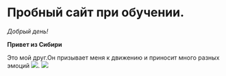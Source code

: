 
# Пробный сайт при обучении.
*Добрый день!*

__Привет из Сибири__

Это мой друг.Он призывает меня к движению и приносит много разных эмоций ![](https://github.com/krasased/0456/blob/main/IMG-20220611-WA0007.png). 
![](IMG-20220611-WA0007.jpg)
